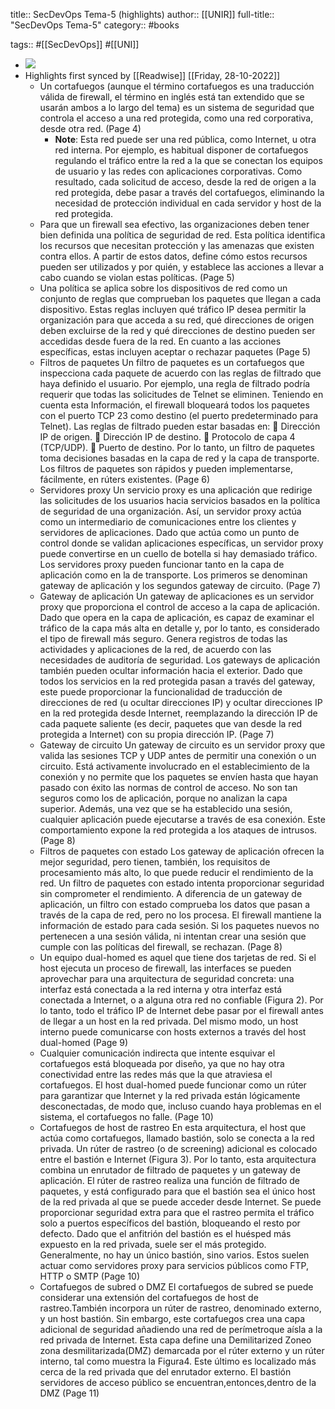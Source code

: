 title:: SecDevOps Tema-5 (highlights)
author:: [[UNIR]]
full-title:: "SecDevOps Tema-5"
category:: #books

tags:: #[[SecDevOps]] #[[UNI]]

- ![](https://readwise-assets.s3.amazonaws.com/media/uploaded_book_covers/profile_22942/ba7ab082-4d1f-4a8a-8a9c-4f28a3a87f58.jpg)
- Highlights first synced by [[Readwise]] [[Friday, 28-10-2022]]
	- Un cortafuegos (aunque el término cortafuegos es una traducción válida de firewall, el término en inglés está tan extendido que se usarán ambos a lo largo del tema) es un sistema de seguridad que controla el acceso a una red protegida, como una red corporativa, desde otra red. (Page 4)
		- **Note**: Esta red puede ser una red pública, como Internet, u otra red interna. Por ejemplo, es habitual disponer de cortafuegos regulando el tráfico entre la red a la que se conectan los equipos de usuario y las redes con aplicaciones corporativas. Como resultado, cada solicitud de acceso, desde la red de origen a la red protegida, debe pasar a través del cortafuegos, eliminando la necesidad de protección individual en cada servidor y host de la red protegida.
	- Para que un firewall sea efectivo, las organizaciones deben tener bien definida una política  de  seguridad  de  red.  Esta  política  identifica  los  recursos  que  necesitan protección y las amenazas que existen contra ellos. A partir de estos datos, define cómo  estos  recursos  pueden  ser  utilizados  y  por  quién,  y  establece  las  acciones  a llevar a cabo cuando se violan estas políticas. (Page 5)
	- Una política se aplica sobre los dispositivos de red como un conjunto de reglas que comprueban  los  paquetes  que  llegan  a  cada  dispositivo.  Estas  reglas  incluyen  qué tráfico IP desea permitir la organización para que acceda a su red, qué direcciones de origen deben excluirse de la red y qué direcciones de destino pueden ser accedidas desde fuera de la red. En cuanto a las acciones específicas, estas incluyen aceptar o rechazar paquetes (Page 5)
	- Filtros de paquetes Un filtro de paquetes es un cortafuegos que inspecciona cada paquete de acuerdo con  las  reglas  de  filtrado  que  haya  definido  el  usuario.  Por  ejemplo,  una  regla  de filtrado podría requerir que todas las solicitudes de Telnet se eliminen. Teniendo en cuenta  esta  Información,  el  firewall  bloqueará  todos  los  paquetes  con  el  puerto TCP 23 como destino (el puerto predeterminado para Telnet). Las reglas de filtrado pueden estar basadas en:   Dirección IP de origen.   Dirección IP de destino.   Protocolo de capa 4 (TCP/UDP).   Puerto de destino.     Por lo tanto, un filtro de paquetes toma decisiones basadas en la  capa de red y la capa  de  transporte.  Los  filtros  de  paquetes  son  rápidos  y pueden  implementarse, fácilmente, en rúters existentes. (Page 6)
	- Servidores proxy Un servicio proxy es una aplicación que redirige las solicitudes de los usuarios hacia servicios basados en la política de seguridad de una organización. Así, un servidor proxy actúa como un intermediario de comunicaciones entre los clientes y servidores de  aplicaciones.  Dado  que  actúa  como  un  punto  de  control  donde  se  validan aplicaciones específicas, un servidor proxy puede convertirse en un cuello de botella si hay demasiado tráfico. Los servidores proxy pueden funcionar tanto en la capa de aplicación como en la de transporte. Los primeros se denominan gateway de aplicación y los segundos gateway de circuito. (Page 7)
	- Gateway de aplicación Un  gateway  de  aplicaciones  es  un  servidor  proxy  que  proporciona  el  control  de acceso a la capa de aplicación. Dado que opera en la capa de aplicación, es capaz de examinar el tráfico de la capa más alta en detalle y, por lo tanto, es considerado el tipo de firewall más seguro. Genera registros de todas las actividades y aplicaciones de la red, de acuerdo con las necesidades de auditoría de seguridad. Los gateways de aplicación también pueden ocultar información hacia el exterior. Dado  que  todos  los  servicios  en  la  red  protegida  pasan  a  través del  gateway,  este puede proporcionar la funcionalidad de traducción de direcciones de red (u ocultar direcciones  IP)  y  ocultar  direcciones  IP  en  la  red  protegida  desde  Internet, reemplazando la dirección IP de cada paquete saliente (es decir, paquetes que van desde la red protegida a Internet) con su propia dirección IP. (Page 7)
	- Gateway de circuito Un gateway de circuito es un servidor proxy que valida las sesiones TCP y UDP antes de  permitir  una  conexión  o  un  circuito.  Está  activamente  involucrado  en  el establecimiento de la conexión y no permite que los paquetes se envíen hasta que hayan pasado con éxito las normas de control de acceso. No son tan seguros como los de aplicación, porque no analizan la capa superior. Además, una vez que se ha establecido  una  sesión,  cualquier  aplicación  puede  ejecutarse  a  través  de  esa conexión. Este comportamiento expone la red protegida a los ataques de intrusos. (Page 8)
	- Filtros de paquetes con estado Los  gateway  de  aplicación  ofrecen  la  mejor  seguridad,  pero  tienen,  también,  los requisitos de procesamiento más alto, lo que puede reducir el rendimiento de la red. Un filtro de paquetes con estado intenta proporcionar seguridad sin comprometer el rendimiento. A diferencia de un gateway de aplicación, un filtro con estado comprueba los datos que pasan a través de la capa de red, pero  no los procesa. El firewall mantiene la información de estado para cada sesión. Si los paquetes nuevos no pertenecen a una sesión válida, ni intentan crear una sesión que cumple con las políticas del firewall, se rechazan. (Page 8)
	- Un equipo dual-homed es aquel que tiene dos tarjetas de red. Si el host ejecuta un proceso de firewall, las interfaces se pueden aprovechar para una  arquitectura de seguridad concreta: una interfaz está conectada a la red interna y otra interfaz está conectada a Internet, o a alguna otra red no confiable (Figura 2). Por lo tanto, todo el tráfico IP de Internet debe pasar por el firewall antes de llegar a un host en la red privada. Del mismo modo, un host interno puede comunicarse con hosts externos a través del host dual-homed (Page 9)
	- Cualquier  comunicación indirecta  que intente  esquivar  el  cortafuegos  está bloqueada por diseño, ya que no hay otra conectividad entre las redes más que la que atraviesa el cortafuegos. El host dual-homed puede funcionar como un rúter para garantizar que Internet y la red privada están lógicamente desconectadas, de modo que, incluso cuando haya problemas en el sistema, el cortafuegos no falle. (Page 10)
	- Cortafuegos de host de rastreo En esta arquitectura, el host que actúa como cortafuegos, llamado bastión, solo se conecta a la red privada. Un rúter de rastreo (o de screening) adicional es colocado entre  el  bastión  e  Internet  (Figura  3).  Por  lo  tanto,  esta  arquitectura  combina  un enrutador de filtrado de paquetes y un gateway de aplicación. El rúter de rastreo realiza una función de filtrado de paquetes, y está configurado para que el bastión sea el único host de la red privada al que se puede acceder desde Internet.  Se  puede  proporcionar  seguridad  extra  para  que  el  rastreo  permita  el tráfico solo a puertos específicos del bastión, bloqueando el resto por defecto. Dado que el anfitrión del bastión es el huésped más expuesto en la red privada, suele ser  el  más  protegido.  Generalmente,  no  hay  un  único  bastión,  sino  varios.  Estos suelen actuar como servidores proxy para servicios públicos como FTP, HTTP o SMTP (Page 10)
	- Cortafuegos de subred o DMZ El cortafuegos de subred se puede considerar una extensión del cortafuegos de host de rastreo.También incorpora un rúter de rastreo, denominado externo, y un host bastión.  Sin  embargo,  este  cortafuegos  crea  una  capa  adicional  de  seguridad añadiendo una red de perímetroque aísla a la red privada de Internet. Esta  capa define  una  Demilitarized  Zoneo  zona desmilitarizada(DMZ) demarcada por el rúter externo y un rúter interno, tal como muestra la Figura4. Este último es localizado más cerca de la red privada que del enrutador externo. El  bastión servidores de acceso público se encuentran,entonces,dentro de la DMZ (Page 11)